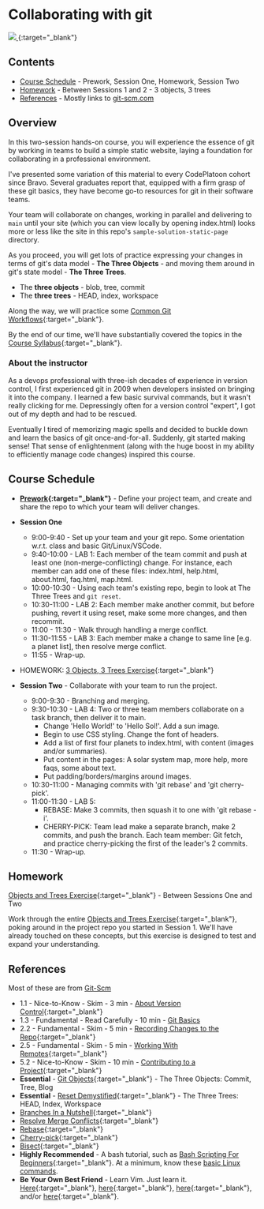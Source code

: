 # Collaborating with git

[ ![](https://imgs.xkcd.com/comics/git.png) ](https://xkcd.com/1597/){:target="_blank"}

## Contents
- [Course Schedule](#course-schedule) - Prework, Session One, Homework, Session Two
- [Homework](#homework) - Between Sessions 1 and 2 - 3 objects, 3 trees
- [References](#references) - Mostly links to [git-scm.com](https://git-scm.com)

## Overview

In this two-session hands-on course, you will experience the essence of git by working in teams to build a simple static website, laying a foundation for collaborating in a professional environment.

I've presented some variation of this material to every CodePlatoon cohort since Bravo. Several graduates report that, equipped with a firm grasp of these git basics, they have become go-to resources for git in their software teams.

Your team will collaborate on changes, working in parallel and delivering to `main` until your site (which you can view locally by opening index.html) looks more or less like the site in this repo's `sample-solution-static-page` directory.

As you proceed, you will get lots of practice expressing your changes in terms of git's data model - **The Three Objects** - and moving them around in git's state model - **The Three Trees**.
- The **three objects** - blob, tree, commit
- The **three trees** - HEAD, index, workspace

Along the way, we will practice some [Common Git Workflows](common-git-workflows){:target="_blank"}.

By the end of our time, we'll have substantially covered the topics in the [Course Syllabus](syllabus){:target="_blank"}.

### About the instructor
As a devops professional with three-ish decades of experience in version control, I first experienced git in 2009 when developers insisted on bringing it into the company.  I learned a few basic survival commands, but it wasn't really clicking for me. Depressingly often for a version control "expert", I got out of my depth and had to be rescued.

Eventually I tired of memorizing magic spells and decided to buckle down and learn the basics of git once-and-for-all.  Suddenly, git started making sense!  That sense of enlightenment (along with the huge boost in my ability to efficiently manage code changes) inspired this course.

## Course Schedule
- **[Prework](prework){:target="_blank"}** - Define your project team, and create and share the repo to which your team will deliver changes.

- **Session One**
   - 9:00-9:40 - Set up your team and your git repo.  Some orientation w.r.t. class and basic Git/Linux/VSCode.
   - 9:40-10:00 - LAB 1: Each member of the team commit and push at least one (non-merge-conflicting) change.  For instance, each member can add one of these files: index.html, help.html, about.html, faq.html, map.html.
   - 10:00-10:30 - Using each team's existing repo, begin to look at The Three Trees and `git reset`.
   - 10:30-11:00 - LAB 2: Each member make another commit, but before pushing, revert it using reset, make some more changes, and then recommit.
   - 11:00 - 11:30 - Walk through handling a merge conflict.
   - 11:30-11:55 - LAB 3: Each member make a change to same line [e.g. a planet list], then resolve merge conflict.
   - 11:55 - Wrap-up.
- HOMEWORK:  [3 Objects, 3 Trees Exercise](objects-and-trees-exercise){:target="_blank"}
- **Session Two** - Collaborate with your team to run the project.
   - 9:00-9:30  - Branching and merging.
   - 9:30-10:30 - LAB 4: Two or three team members collaborate on a task branch, then deliver it to main.
      - Change 'Hello World!' to 'Hello Sol!'.  Add a sun image.
      - Begin to use CSS styling.  Change the font of headers.
      - Add a list of first four planets to index.html, with content (images and/or summaries).
      - Put content in the pages: A solar system map, more help, more faqs, some about text.
      - Put padding/borders/margins around images.
   - 10:30-11:00 - Managing commits with 'git rebase' and 'git cherry-pick'.
   - 11:00-11:30 - LAB 5:
      - REBASE: Make 3 commits, then squash it to one with 'git rebase -i'.
      - CHERRY-PICK: Team lead make a separate branch, make 2 commits, and push the branch.  Each team member: Git fetch, and practice cherry-picking the first of the leader's 2 commits.
   - 11:30 - Wrap-up.

## Homework
[Objects and Trees Exercise](objects-and-trees-exercise){:target="_blank"} - Between Sessions One and Two

Work through the entire [Objects and Trees Exercise](objects-and-trees-exercise){:target="_blank"}, poking around in the project repo you started in Session 1.  We'll have already touched on these concepts, but this exercise is designed to test and expand your understanding.

## References
Most of these are from <a href="https://git-scm.com" target="_blank">Git-Scm</a>

- 1.1 - Nice-to-Know - Skim - 3 min - [About Version Control](https://git-scm.com/book/en/v2/Getting-Started-About-Version-Control){:target="_blank"}
- 1.3 - Fundamental - Read Carefully - 10 min - [Git Basics](https://git-scm.com/book/en/v2/Getting-Started-Git-Basics)
- 2.2 - Fundamental - Skim - 5 min - [Recording Changes to the Repo](https://git-scm.com/book/en/v2/Git-Basics-Recording-Changes-to-the-Repository){:target="_blank"}
- 2.5 - Fundamental - Skim - 5 min - [Working With Remotes](https://git-scm.com/book/en/v2/Git-Basics-Working-with-Remotes){:target="_blank"}
- 5.2 - Nice-to-Know - Skim - 10 min - [Contributing to a Project](https://git-scm.com/book/en/v2/Distributed-Git-Contributing-to-a-Project){:target="_blank"}
- __Essential__ - [Git Objects](https://git-scm.com/book/en/v2/Git-Internals-Git-Objects){:target="_blank"} - The Three Objects: Commit, Tree, Blog
- __Essential__ - [Reset Demystified](https://git-scm.com/book/en/v2/Git-Tools-Reset-Demystified){:target="_blank"} - The Three Trees: HEAD, Index, Workspace
- [Branches In a Nutshell](https://git-scm.com/book/en/v2/Git-Branching-Branches-in-a-Nutshell){:target="_blank"}
- [Resolve Merge Conflicts](https://git-scm.com/book/en/v2/Git-Branching-Basic-Branching-and-Merging#_basic_merge_conflicts){:target="_blank"}
- [Rebase](https://git-scm.com/book/en/v2/Git-Branching-Rebasing){:target="_blank"}
- [Cherry-pick](https://git-scm.com/book/en/v2/Appendix-C:-Git-Commands-Patching){:target="_blank"}
- [Bisect](https://git-scm.com/book/en/v2/Git-Tools-Debugging-with-Git){:target="_blank"}
- __Highly Recommended__ - A bash tutorial, such as [Bash Scripting For Beginners](https://linuxconfig.org/bash-scripting-tutorial-for-beginners){:target="_blank"}.  At a minimum, know these [basic Linux commands](unix-shell-concepts).
- __Be Your Own Best Friend__ - Learn Vim.  Just learn it.  [Here](https://www.openvim.com/){:target="_blank"}, [here](https://linuxconfig.org/vim-tutorial){:target="_blank"}, [here](https://www.tutorialspoint.com/vim/index.htm){:target="_blank"}, and/or [here](https://vim-adventures.com/){:target="_blank"}.


